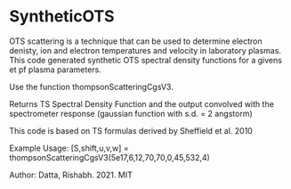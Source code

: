 # SyntheticOTS
OTS scattering is a technique that can be used to determine electron denisty, ion and electron temperatures and velocity in laboratory plasmas. This code generated synthetic OTS spectral density functions for a givens et pf plasma parameters.

Use the function thompsonScatteringCgsV3.

Returns TS Spectral Density Function and the output convolved with the
spectrometer response (gaussian function with s.d. = 2 angstorm)

This code is based on TS formulas derived by Sheffield et al. 2010 

Example Usage:
[S,shift,u,v,w] = thompsonScatteringCgsV3(5e17,6,12,70,70,0,45,532,4)

Author: Datta, Rishabh. 2021. MIT 
